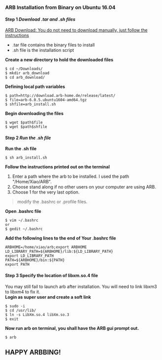 ### ARB Installation from Binary on Ubuntu 16.04
#### Step 1 _Download .tar and .sh files_
[ARB Download: You do not need to download manually, just follow the instructions](http://download.arb-home.de/release/latest/)
* .tar file contains the binary files to install
* .sh file is the installation script

**Create a new directory to hold the downloaded files**
```
$ cd ~/Downloads/
$ mkdir arb_download
$ cd arb_download/
```
**Defining local path variables**
```
$ path=http://download.arb-home.de/release/latest/
$ file=arb-6.0.5.ubuntu1604-amd64.tgz
$ shfile=arb_install.sh
```
**Begin downloading the files**
```
$ wget $path$file
$ wget $path$shfile
```
#### Step 2 _Run the .sh file_
**Run the .sh file**

```
$ sh arb_install.sh
```
**Follow the instructions printed out on the terminal**  
1. Enter a path where the arb to be installed. I used the path "/Home/Xiao/ARB".  
2. Choose stand along if no other users on your computer are using ARB.  
3. Choose 1 for the very last option.  
> modify the .bashrc or .profile files. 

**Open .bashrc file**   
```
$ vim ~/.bashrc
or
$ gedit ~/.bashrc
```
**Add the following lines to the end of Your .bashrc file**  
```
ARBHOME=/home/xiao/arb;export ARBHOME
LD_LIBRARY_PATH=${ARBHOME}/lib:${LD_LIBRARY_PATH}
export LD_LIBRARY_PATH
PATH=${ARBHOME}/bin:${PATH}
export PATH
```
#### Step 3 Specify the location of libxm.so.4 file
You may still fail to launch arb after installation. You will need to link libxm3 to libxm4 to fix it.  
**Login as super user and create a soft link**
```
$ sudo -i
$ cd /usr/lib/
$ ln -s LibXm.so.4 libXm.so.3
$ exit
```
**Now run arb on terminal, you shall have the ARB gui prompt out.**
```
$ arb
```
## **HAPPY ARBBING!**
